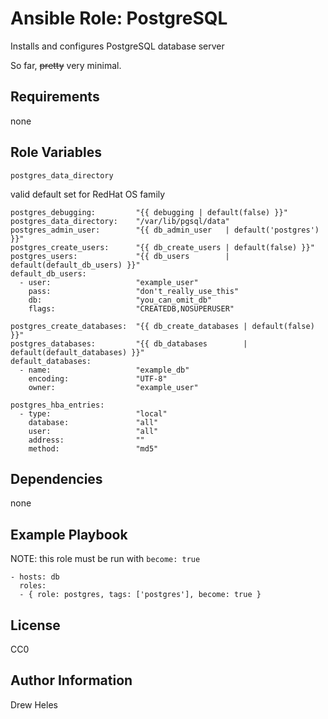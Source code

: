 Ansible Role: PostgreSQL
=========

Installs and configures PostgreSQL database server

So far, ~~pretty~~ very minimal.

Requirements
------------

none

Role Variables
--------------

    postgres_data_directory

valid default set for RedHat OS family

    postgres_debugging:         "{{ debugging | default(false) }}"
    postgres_data_directory:    "/var/lib/pgsql/data"
    postgres_admin_user:        "{{ db_admin_user   | default('postgres') }}"
    postgres_create_users:      "{{ db_create_users | default(false) }}"
    postgres_users:             "{{ db_users        | default(default_db_users) }}"
    default_db_users:
      - user:                   "example_user"
        pass:                   "don't_really_use_this"
        db:                     "you_can_omit_db"
        flags:                  "CREATEDB,NOSUPERUSER"

    postgres_create_databases:  "{{ db_create_databases | default(false) }}"
    postgres_databases:         "{{ db_databases        | default(default_databases) }}"
    default_databases:
      - name:                   "example_db"
        encoding:               "UTF-8"
        owner:                  "example_user"

    postgres_hba_entries:
      - type:                   "local"
        database:               "all"
        user:                   "all"
        address:                ""
        method:                 "md5"

Dependencies
------------

none

Example Playbook
----------------
NOTE: this role must be run with `become: true`

    - hosts: db
      roles:
      - { role: postgres, tags: ['postgres'], become: true }

License
-------

CC0

Author Information
------------------

Drew Heles

